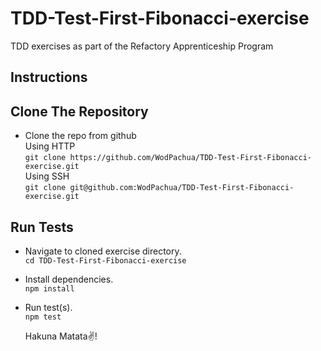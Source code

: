 # TDD-Test-First-Fibonacci-exercise
TDD exercises as part of the Refactory Apprenticeship Program

## Instructions

## Clone The Repository
- Clone the repo from github  
  Using HTTP  
  `git clone https://github.com/WodPachua/TDD-Test-First-Fibonacci-exercise.git`  
  Using SSH  
  `git clone git@github.com:WodPachua/TDD-Test-First-Fibonacci-exercise.git`  
  
## Run Tests
- Navigate to cloned exercise directory.  
  `cd TDD-Test-First-Fibonacci-exercise`  
- Install dependencies.  
  `npm install`  
- Run test(s).  
  `npm test`  

  Hakuna Matata✌️!   

